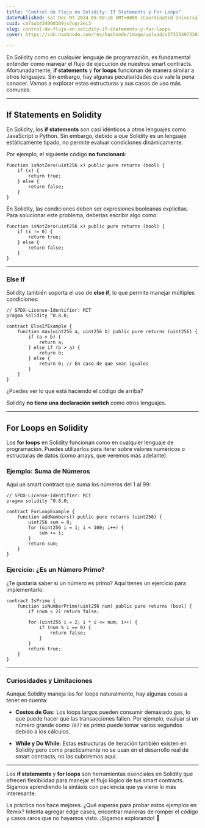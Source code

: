 ```yaml
---
title: "Control de Flujo en Solidity: If Statements y For Loops"
datePublished: Sat Dec 07 2024 05:50:18 GMT+0000 (Coordinated Universal Time)
cuid: cm7sob434000309js7uqr2ei3
slug: control-de-flujo-en-solidity-if-statements-y-for-loops
cover: https://cdn.hashnode.com/res/hashnode/image/upload/v1733549733831/a8b1cf44-8950-49a7-b12a-0cc3c65727bd.png

---
```



En Solidity como en cualquier lenguaje de programación, es fundamental entender cómo manejar el flujo de ejecución de nuestros smart contracts. Afortunadamente, **if statements** y **for loops** funcionan de manera similar a otros lenguajes. Sin embargo, hay algunas peculiaridades que vale la pena conocer. Vamos a explorar estas estructuras y sus casos de uso más comunes.

---

## If Statements en Solidity

En Solidity, los **if statements** son casi idénticos a otros lenguajes como JavaScript o Python. Sin embargo, debido a que Solidity es un lenguaje estáticamente tipado, no permite evaluar condiciones dinámicamente.

Por ejemplo, el siguiente código **no funcionará**:

```solidity
function isNotZero(uint256 x) public pure returns (bool) {
    if (x) {
        return true;
    } else {
        return false;
    }
}
```

En Solidity, las condiciones deben ser expresiones booleanas explícitas. Para solucionar este problema, deberías escribir algo como:

```solidity
function isNotZero(uint256 x) public pure returns (bool) {
    if (x != 0) {
        return true;
    } else {
        return false;
    }
}
```

---

### Else If

Solidity también soporta el uso de **else if**, lo que permite manejar múltiples condiciones:

```solidity
// SPDX-License-Identifier: MIT
pragma solidity ^0.8.0;

contract ElseIfExample {
    function max(uint256 a, uint256 b) public pure returns (uint256) {
        if (a > b) {
            return a;
        } else if (b > a) {
            return b;
        } else {
            return 0; // En caso de que sean iguales
        }
    }
}
```

¿Puedes ver lo que está haciendo el código de arriba?

Solidity **no tiene una declaración switch** como otros lenguajes.

---

## For Loops en Solidity

Los **for loops** en Solidity funcionan como en cualquier lenguaje de programación. Puedes utilizarlos para iterar sobre valores numéricos o estructuras de datos (como arrays, que veremos más adelante).

### Ejemplo: Suma de Números

Aquí un smart contract que suma los números del 1 al 99:

```solidity
// SPDX-License-Identifier: MIT
pragma solidity ^0.8.0;

contract ForLoopExample {
    function addNumbers() public pure returns (uint256) {
        uint256 sum = 0;
        for (uint256 i = 1; i < 100; i++) {
            sum += i;
        }
        return sum;
    }
}
```

### Ejercicio: ¿Es un Número Primo?

¿Te gustaría saber si un número es primo? Aquí tienes un ejercicio para implementarlo:

```solidity
contract IsPrime {
    function isNumberPrime(uint256 num) public pure returns (bool) {
        if (num < 2) return false;

        for (uint256 i = 2; i * i <= num; i++) {
            if (num % i == 0) {
                return false;
            }
        }
        return true;
    }
}
```

---

### Curiosidades y Limitaciones

Aunque Solidity maneja los for loops naturalmente, hay algunas cosas a tener en cuenta:

* **Costos de Gas:** Los loops largos pueden consumir demasiado gas, lo que puede hacer que las transacciones fallen. Por ejemplo, evaluar si un número grande como `7877` es primo puede tomar varios segundos debido a los cálculos.
    
* **While y Do While**: Estas estructuras de iteración también existen en Solidity pero como practicamente no se usan en el desarrollo real de smart contracts, no las cubriremos aquí.
    

---

Los **if statements** y **for loops** son herramientas esenciales en Solidity que ofrecen flexibilidad para manejar el flujo lógico de tus smart contracts. Sigamos aprendiendo la sintáxis con paciencia que ya viene lo más interesante.

La práctica nos hace mejores. ¿Qué esperas para probar estos ejemplos en Remix? Intenta agregar edge cases, encontrar maneras de romper el código y casos raros que no hayamos visto. ¡Sigamos explorando! 🚀
